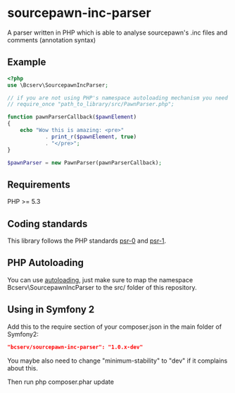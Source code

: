sourcepawn-inc-parser
=====================

A parser written in PHP which is able to analyse sourcepawn's .inc files and comments (annotation syntax)

Example
---------

```php
<?php
use \Bcserv\SourcepawnIncParser;

// if you are not using PHP's namespace autoloading mechanism you need this also:
// require_once "path_to_library/src/PawnParser.php";

function pawnParserCallback($pawnElement)
{
	echo "Wow this is amazing: <pre>"
			. print_r($pawnElement, true)
			. "</pre>";
}

$pawnParser = new PawnParser(pawnParserCallback);

```

Requirements
---------

PHP >= 5.3

Coding standards
---------

This library follows the PHP standards [psr-0](https://github.com/php-fig/fig-standards/blob/master/accepted/PSR-0.md) and [psr-1](https://github.com/php-fig/fig-standards/blob/master/accepted/PSR-1-basic-coding-standard.md).

PHP Autoloading
---------

You can use [autoloading](http://php.net/manual/de/language.oop5.autoload.php), just make sure to map the namespace Bcserv\SourcepawnIncParser to the src/ folder of this repository.

Using in Symfony 2
---------
Add this to the require section of your composer.json in the main folder of Symfony2:

```json
"bcserv/sourcepawn-inc-parser": "1.0.x-dev"
```

You maybe also need to change "minimum-stability" to "dev" if it complains about this.

Then run php composer.phar update
